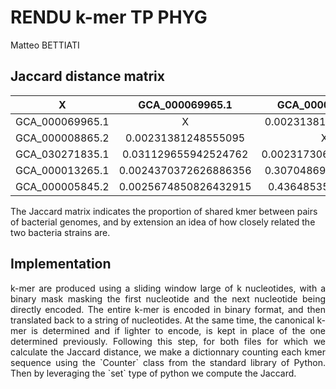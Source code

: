 # RENDU k-mer TP PHYG

Matteo BETTIATI

## Jaccard distance matrix

X | GCA_000069965.1 | GCA_000008865.2 | GCA_030271835.1 | GCA_000013265.1 | GCA_000005845.2
:---: | :---: | :---: | :---: | :---: | :---: | 
GCA_000069965.1 | X | 0.00231381248555095 | 0.031129655942524762 |0.0024370372626886356|0.0025674850826432915|
GCA_000008865.2 |0.00231381248555095 | X |0.002317306485120559 | 0.30704869735137047 | 0.4364853581146792 |
GCA_030271835.1 | 0.031129655942524762 |0.002317306485120559 |X|0.0024332528798458454|0.0025757914572849924|
GCA_000013265.1|0.0024370372626886356 |0.30704869735137047 |0.0024332528798458454|X|0.34100822682570797|
GCA_000005845.2|0.0025674850826432915 |0.4364853581146792|0.0025757914572849924|0.34100822682570797|X|

The Jaccard matrix indicates the proportion of shared kmer between pairs of bacterial genomes, and by extension an idea of how closely related the two bacteria strains are.

## Implementation

<p align="justify">
k-mer are produced using a sliding window large of k nucleotides, with a binary mask masking the first nucleotide and the next nucleotide being directly encoded. The entire k-mer is encoded in binary format, and then translated back to a string of nucleotides. At the same time, the canonical k-mer is determined and if lighter to encode, is kept in place of the one determined previously. Following this step, for both files for which we calculate the Jaccard distance, we make a dictionnary counting each kmer sequence using the `Counter` class from the standard library of Python. Then by leveraging the `set` type of python we compute the Jaccard.
</p>